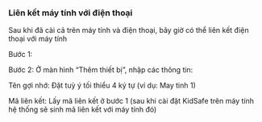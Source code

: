 ### Liên kết máy tính với điện thoại

Sau khi đã cài cả trên máy tính và điện thoại, bây giờ có thể liên kết điện thoại với máy tính

Bước 1:



Bước 2: Ở màn hình “Thêm thiết bị”, nhập các thông tin:

Tên gợi nhớ: Đặt tuỳ ý tối thiểu 4 ký tự (ví dụ: May tinh 1)

Mã liên kết: Lấy mã liên kết ở bước 1 (sau khi cài đặt KidSafe trên máy tính hệ thống sẽ sinh mã liên kết với máy tính đó)



